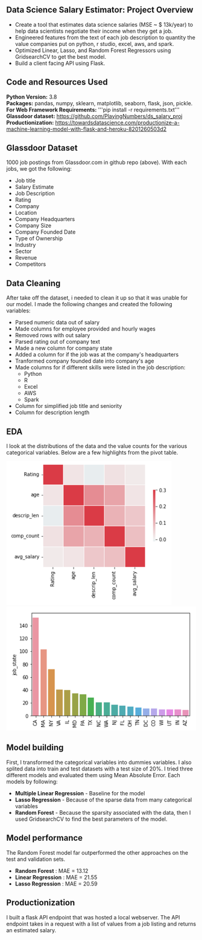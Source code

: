 ## Data Science Salary Estimator: Project Overview
* Create a tool that estimates data science salaries (MSE ~ $ 13k/year) to help data scientists negotiate their income when they get a job.
* Engineered features from the text of each job description to quantity the value companies put on python, r studio, excel, aws, and spark.
* Optimized Linear, Lasso, and Random Forest Regressors using GridsearchCV to get the best model.
* Build a client facing API using Flask.

## Code and Resources Used
**Python Version:** 3.8  
**Packages:** pandas, numpy, sklearn, matplotlib, seaborn, flask, json, pickle.  
**For Web Framework Requirements:** '''pip install -r requirements.txt'''  
**Glassdoor dataset:** https://github.com/PlayingNumbers/ds_salary_proj  
**Productionization:** https://towardsdatascience.com/productionize-a-machine-learning-model-with-flask-and-heroku-8201260503d2  

## Glassdoor Dataset 
1000 job postings from Glassdoor.com in github repo (above). With each jobs, we got the following:
* Job title
* Salary Estimate
* Job Description
* Rating
* Company
* Location
* Company Headquarters
* Company Size
* Company Founded Date
* Type of Ownership
* Industry
* Sector
* Revenue
* Competitors

## Data Cleaning
After take off the dataset, i needed to clean it up so that it was unable for our model. I made the following changes and created the following variables:
* Parsed numeric data out of salary
* Made columns for employee provided and hourly wages
* Removed rows with out salary
* Parsed rating out of company text
* Made a new column for company state
* Added a column for if the job was at the company's headquarters
* Tranformed company founded date into company's age
* Made columns for if different skills were listed in the job description:
    * Python
    * R
    * Excel
    * AWS
    * Spark
* Column for simplified job title and seniority
* Column for description length 

## EDA 
I look at the distributions of the data and the value counts for the various categorical variables. Below are a few highlights from the pivot table.

![alt text](https://github.com/NguyenThai1705/ds_salary_proj/blob/main/correlations.png "Correlations")
![alt text](https://github.com/NguyenThai1705/ds_salary_proj/blob/main/job_opportunities_by_states.png "jov opportunities by states")

## Model building

First, I transformed the categorical variables into dummies variables. I also splited data into train and test datasets with a test size of 20%.
I tried three different models and evaluated them using Mean Absolute Error. Each models by following:
* **Multiple Linear Regression** - Baseline for the model
* **Lasso Regression** - Because of the sparse data from many categorical variables
* **Random Forest** - Because the sparsity associated with the data, then I used GridsearchCV to find the best parameters of the model.

## Model performance
The Random Forest model far outperformed the other approaches on the test and validation sets.
* **Random Forest** : MAE = 13.12
* **Linear Regression** : MAE = 21.55
* **Lasso Regression** : MAE = 20.59

## Productionization
I built a flask API endpoint that was hosted a local webserver. The API endpoint takes in a request with a list of values from a job listing and returns an estimated salary.



